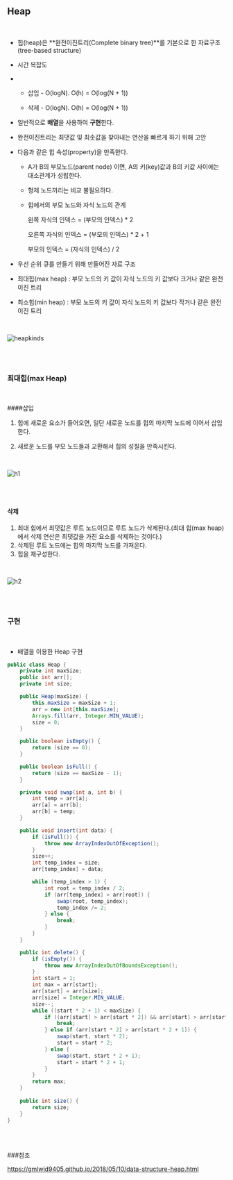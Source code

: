 ## Heap

</br>

- 힙(heap)은 **완전이진트리(Complete binary tree)**를 기본으로 한 자료구조(tree-based structure)

- 시간 복잡도

- * 삽입 - O(logN). O(h) = O(log(N + 1))

  * 삭제 - O(logN). O(h) = O(log(N + 1))

- 일반적으로 **배열**을 사용하여 **구현**한다.

- 완전이진트리는 최댓값 및 최솟값을 찾아내는 연산을 빠르게 하기 위해 고안

- 다음과 같은 힙 속성(property)을 만족한다.

  - A가 B의 부모노드(parent node) 이면, A의 키(key)값과 B의 키값 사이에는 대소관계가 성립한다.

  - 형제 노드끼리는 비교 불필요하다.

  - 힙에서의 부모 노드와 자식 노드의 관계

    왼쪽 자식의 인덱스 = (부모의 인덱스) * 2

    오른쪽 자식의 인덱스 = (부모의 인덱스) * 2 + 1

    부모의 인덱스 = (자식의 인덱스) / 2

* 우선 순위 큐를 만들기 위해 만들어진 자료 구조
* 최대힙(max heap) : 부모 노드의 키 값이 자식 노드의 키 값보다 크거나 같은 완전 이진 트리

* 최소힙(min heap) : 부모 노드의 키 값이 자식 노드의 키 값보다 작거나 같은 완전 이진 트리

</br>



![heapkinds](./heapkinds.jpg)

</br>

</br>

### 최대힙(max Heap)

</br>

####삽입

1. 힙에 새로운 요소가 들어오면, 일단 새로운 노드를 힙의 마지막 노드에 이어서 삽입한다.

2. 새로운 노드를 부모 노드들과 교환해서 힙의 성질을 만족시킨다.

</br>

![h1](./h1.png)

</br>

</br>

#### 삭제

1. 최대 힙에서 최댓값은 루트 노드이므로 루트 노드가 삭제된다.(최대 힙(max heap)에서 삭제 연산은 최댓값을 가진 요소를 삭제하는 것이다.)
2. 삭제된 루트 노드에는 힙의 마지막 노드를 가져온다.
3. 힙을 재구성한다.

</br>

![h2](./h2.png)

</br>

</br>

### 구현

</br>

* 배열을 이용한 Heap 구현

```java
public class Heap {
	private int maxSize;
	public int arr[];
	private int size;

	public Heap(maxSize) {
        this.maxSize = maxSize + 1;
		arr = new int[this.maxSize];
		Arrays.fill(arr, Integer.MIN_VALUE);
		size = 0;
	}

	public boolean isEmpty() {
		return (size == 0);
	}

	public boolean isFull() {
		return (size == maxSize - 1);
	}

	private void swap(int a, int b) {
		int temp = arr[a];
		arr[a] = arr[b];
		arr[b] = temp;
	}

	public void insert(int data) {
        if (isFull()) {
			throw new ArrayIndexOutOfException();
		}
		size++;
		int temp_index = size;
		arr[temp_index] = data;

		while (temp_index > 1) {
			int root = temp_index / 2;
			if (arr[temp_index] > arr[root]) {
				swap(root, temp_index);
				temp_index /= 2;
			} else {
				break;
			}
		}
	}

	public int delete() {
        if (isEmpty()) {
			throw new ArrayIndexOutOfBoundsException();
		}
		int start = 1;
		int max = arr[start];
		arr[start] = arr[size];
		arr[size] = Integer.MIN_VALUE;
		size--;
		while ((start * 2 + 1) < maxSize) {
			if ((arr[start] > arr[start * 2]) && arr[start] > arr[start * 2 + 1]) {
				break;
			} else if (arr[start * 2] > arr[start * 2 + 1]) {
				swap(start, start * 2);
				start = start * 2;
			} else {
				swap(start, start * 2 + 1);
				start = start * 2 + 1;
			}
		}
		return max;
	}
	
	public int size() {
		return size;
	}
}
```

</br>

</br>

###참조

https://gmlwjd9405.github.io/2018/05/10/data-structure-heap.html